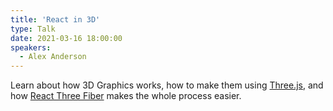 ```yaml
---
title: 'React in 3D'
type: Talk
date: 2021-03-16 18:00:00
speakers:
  - Alex Anderson
---
```


Learn about how 3D Graphics works, how to make them using [Three.js](https://threejs.org/), and how [React Three Fiber](https://www.npmjs.com/package/react-three-fiber) makes the whole process easier.
